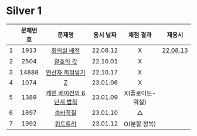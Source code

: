 # Silver 1

|     | 문제번호 |                문제명                 | 응시 날짜 |    채점 결과     |          재응시          |
| :-: | :------: | :-----------------------------------: | :-------: | :--------------: | :----------------------: |
|  1  |   1913   |       [회의실 배정](./1931.js)        | 22.08.12  |        X         | [22.08.13](./1931_re.js) |
|  2  |   2504   |        [괄호의 값](./2504.js)         | 22.10.01  |        X         |
|  3  |  14888   |     [연산자 끼워넣기](./14888.js)     | 22.10.17  |        X         |
|  4  |   1074   |            [Z](./1074.js)             | 23.01.06  |        X         |
|  5  |   1389   | [케빈 베이컨의 6단계 법칙](./1389.js) | 23.01.09  | X(플로이드-워셜) |
|  6  |   1697   |         [숨바꼭질](./1697.js)         | 23.01.10  |        △         |
|  7  |   1992   |         [쿼드트리](./1992.js)         | 23.01.12  |   O(분할 정복)   |
